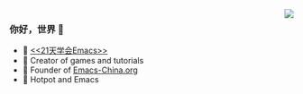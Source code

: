 <img align="right" src="https://github-readme-stats.vercel.app/api?username=zilongshanren&show_icons=true&icon_color=CE1D2D&text_color=718096&bg_color=ffffff&hide_title=true" />

### 你好，世界 👋

- :orange_book: [<<21天学会Emacs>>](http://book.emacs-china.org/)
- :hammer: Creator of games and tutorials
- :ram: Founder of [Emacs-China.org](https://emacs-china.org)
- :meat_on_bone: Hotpot and Emacs
